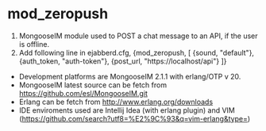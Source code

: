 # mod_zeropush

1. MongooseIM module used to POST a chat message to an API, if the user is offline.
2. Add following line in ejabberd.cfg,
 {mod_zeropush, [ {sound, "default"}, {auth_token, "auth-token"}, {post_url, "https://localhost/api"} ]}

- Development platforms are MongooseIM 2.1.1 with erlang/OTP v 20.
- MongooseIM latest source can be fetch from https://github.com/esl/MongooseIM.git
- Erlang can be fetch from http://www.erlang.org/downloads
- IDE enviroments used are Intellij Idea (with erlang plugin) and VIM (https://github.com/search?utf8=%E2%9C%93&q=vim-erlang&type=)
